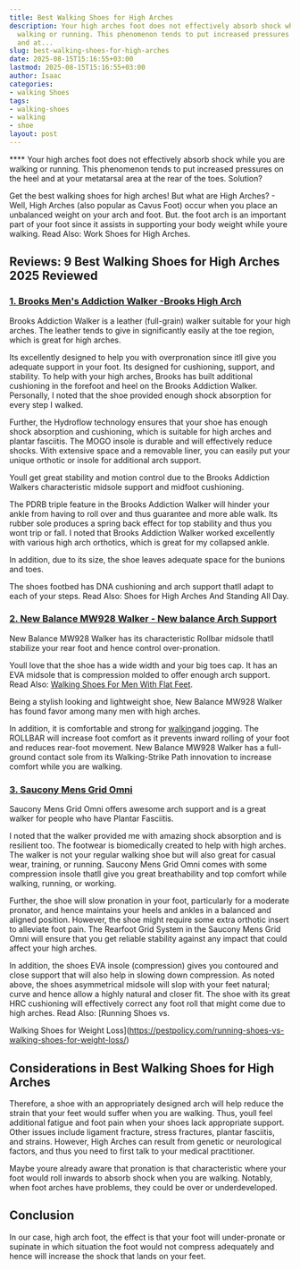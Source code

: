 ```yaml
---
title: Best Walking Shoes for High Arches
description: Your high arches foot does not effectively absorb shock while you are
  walking or running. This phenomenon tends to put increased pressures on the heel
  and at...
slug: best-walking-shoes-for-high-arches
date: 2025-08-15T15:16:55+03:00
lastmod: 2025-08-15T15:16:55+03:00
author: Isaac
categories:
- walking Shoes
tags:
- walking-shoes
- walking
- shoe
layout: post
---
```

**** Your high arches foot does not effectively absorb shock while you are walking or running. This phenomenon tends to put increased pressures on the heel and at your metatarsal area at the rear of the toes. Solution?

Get the best walking shoes for high arches! But what are High Arches? - Well, High Arches (also popular as Cavus Foot) occur when you place an unbalanced weight on your arch and foot. But. the foot arch is an important part of your foot since it assists in supporting your body weight while youre walking. Read Also: Work Shoes for High Arches.

##  Reviews: 9 Best Walking Shoes for High Arches 2025 Reviewed

###  [1. Brooks Men's Addiction Walker -Brooks High Arch](https://www.amazon.com/dp/B0012HR2I8/?tag=p-policy-20)

Brooks Addiction Walker is a leather (full-grain) walker suitable for your high arches. The leather tends to give in significantly easily at the toe region, which is great for high arches.

Its excellently designed to help you with overpronation since itll give you adequate support in your foot. Its designed for cushioning, support, and stability. To help with your high arches, Brooks has built additional cushioning in the forefoot and heel on the Brooks Addiction Walker. Personally, I noted that the shoe provided enough shock absorption for every step I walked.

Further, the Hydroflow technology ensures that your shoe has enough shock absorption and cushioning, which is suitable for high arches and plantar fasciitis. The MOGO insole is durable and will effectively reduce shocks. With extensive space and a removable liner, you can easily put your unique orthotic or insole for additional arch support.

Youll get great stability and motion control due to the Brooks Addiction Walkers characteristic midsole support and midfoot cushioning.

The PDRB triple feature in the Brooks Addiction Walker will hinder your ankle from having to roll over and thus guarantee and more able walk. Its rubber sole produces a spring back effect for top stability and thus you wont trip or fall. I noted that Brooks Addiction Walker worked excellently with various high arch orthotics, which is great for my collapsed ankle.

In addition, due to its size, the shoe leaves adequate space for the bunions and toes.

The shoes footbed has DNA cushioning and arch support thatll adapt to each of your steps. Read Also: Shoes for High Arches And Standing All Day.

###  [2. New Balance MW928 Walker - New balance Arch Support](https://www.amazon.com/dp/B01NB9K3XO/?tag=p-policy-20)

New Balance MW928 Walker has its characteristic Rollbar midsole thatll stabilize your rear foot and hence control over-pronation.

Youll love that the shoe has a wide width and your big toes cap. It has an EVA midsole that is compression molded to offer enough arch support. Read Also: [Walking Shoes For Men With Flat Feet](https://pestpolicy.com/best-[walking-shoes](https://pestpolicy.com/best-walking-shoes-for-flat-feet-and-bunions/)-for-men-with-flat-feet/).

Being a stylish looking and lightweight shoe, New Balance MW928 Walker has found favor among many men with high arches.

In addition, it is comfortable and strong for [walking](https://pestpolicy.com/best-walking-shoes-for-lower-back-pain/)and jogging. The ROLLBAR will increase foot comfort as it prevents inward rolling of your foot and reduces rear-foot movement. New Balance MW928 Walker has a full-ground contact sole from its Walking-Strike Path innovation to increase comfort while you are walking.

###  [3. Saucony Mens Grid Omni](https://www.amazon.com/dp/B000I4SA0A/?tag=p-policy-20)

Saucony Mens Grid Omni offers awesome arch support and is a great walker for people who have Plantar Fasciitis.

I noted that the walker provided me with amazing shock absorption and is resilient too. The footwear is biomedically created to help with high arches. The walker is not your regular walking shoe but will also great for casual wear, training, or running. Saucony Mens Grid Omni comes with some compression insole thatll give you great breathability and top comfort while walking, running, or working.

Further, the shoe will slow pronation in your foot, particularly for a moderate pronator, and hence maintains your heels and ankles in a balanced and aligned position. However, the shoe might require some extra orthotic insert to alleviate foot pain. The Rearfoot Grid System in the Saucony Mens Grid Omni will ensure that you get reliable stability against any impact that could affect your high arches.

In addition, the shoes EVA insole (compression) gives you contoured and close support that will also help in slowing down compression. As noted above, the shoes asymmetrical midsole will slop with your feet natural; curve and hence allow a highly natural and closer fit. The shoe with its great HRC cushioning will effectively correct any foot roll that might come due to high arches. Read Also: [Running Shoes vs.

Walking Shoes for Weight Loss](https://pestpolicy.com/running-shoes-vs-walking-shoes-for-weight-loss/)

##  Considerations in Best Walking Shoes for High Arches

Therefore, a shoe with an appropriately designed arch will help reduce the strain that your feet would suffer when you are walking. Thus, youll feel additional fatigue and foot pain when your shoes lack appropriate support. Other issues include ligament fracture, stress fractures, plantar fasciitis, and strains. However, High Arches can result from genetic or neurological factors, and thus you need to first talk to your medical practitioner.

Maybe youre already aware that pronation is that characteristic where your foot would roll inwards to absorb shock when you are walking. Notably, when foot arches have problems, they could be over or underdeveloped.

##  Conclusion

In our case, high arch foot, the effect is that your foot will under-pronate or supinate in which situation the foot would not compress adequately and hence will increase the shock that lands on your feet.
